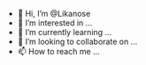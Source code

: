- 👋 Hi, I’m @Likanose
- 👀 I’m interested in ...
- 🌱 I’m currently learning ...
- 💞️ I’m looking to collaborate on ...
- 📫 How to reach me ...

<!---
Likanose/Likanose is a ✨ special ✨ repository because its `README.md` (this file) appears on your GitHub profile.
You can click the Preview link to take a look at your changes.
--->
